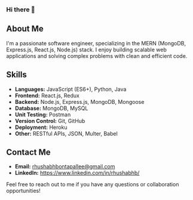 ### Hi there 👋

## About Me
I'm a passionate software engineer, specializing in the MERN (MongoDB, Express.js, React.js, Node.js) stack. I enjoy building scalable web applications and solving complex problems with clean and efficient code.

## Skills
- **Languages:** JavaScript (ES6+), Python, Java
- **Frontend:** React.js, Redux
- **Backend:** Node.js, Express.js, MongoDB, Mongoose
- **Database:** MongoDB, MySQL
- **Unit Testing:** Postman
- **Version Control:** Git, GitHub
- **Deployment:** Heroku
- **Other:** RESTful APIs, JSON, Multer, Babel

 <!-- ## Projects
- [Project 1](link-to-project-repo): Short description of the project.
- [Project 2](link-to-project-repo): Short description of the project.
- [Project 3](link-to-project-repo): Short description of the project.

## Experience
- **Software Engineer** at [Company Name] (Month Year - Present)
  - Describe your responsibilities, achievements, and projects you worked on.

 ## Education
- **Bachelor's Degree** in Computer Science from [University Name] (Year)
- **Online Courses** and **Self-Study** (mention relevant courses, certifications, or online resources you've completed) -->

## Contact Me
- **Email:** rhushabhbontapallee@gmail.com
- **LinkedIn:** https://www.linkedin.com/in/rhushabhb/
<!-- **Portfolio:** [Your Portfolio Website](link-to-your-portfolio) -->


Feel free to reach out to me if you have any questions or collaboration opportunities!



<!--
**rhushab/rhushab** is a ✨ _special_ ✨ repository because its `README.md` (this file) appears on your GitHub profile.

Here are some ideas to get you started:

- 🔭 I’m currently working on ...
- 🌱 I’m currently learning ...
- 👯 I’m looking to collaborate on ...
- 🤔 I’m looking for help with ...
- 💬 Ask me about ...
- 📫 How to reach me: ...
- 😄 Pronouns: ...
- ⚡ Fun fact: ...
-->
